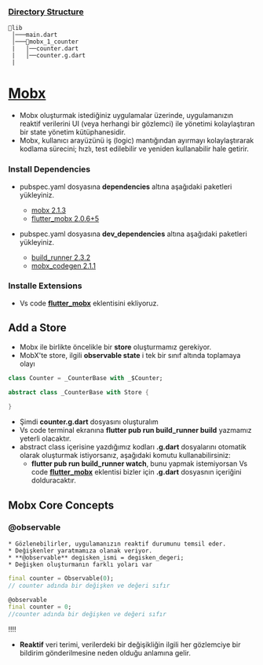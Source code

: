 ### [Directory Structure](https://github.com/TarkanKara/Mobx/tree/master/lib)
```
📂lib
 │───main.dart  
 │───📂mobx_1_counter 
 |   │──counter.dart
 |   │──counter.g.dart
 |

```

# [Mobx](https://mobx.netlify.app/getting-started/)
* Mobx oluşturmak istediğiniz uygulamalar üzerinde, uygulamanızın reaktif verilerini UI (veya herhangi bir gözlemci) ile yönetimi kolaylaştıran bir state yönetim kütüphanesidir.
* Mobx, kullanıcı arayüzünü iş (logic) mantığından ayırmayı kolaylaştırarak kodlama sürecini; hızlı, test edilebilir ve yeniden kullanabilir hale getirir.

### Install Dependencies
- pubspec.yaml dosyasına **dependencies** altına aşağıdaki paketleri yükleyiniz.
    * [mobx 2.1.3](https://pub.dev/packages/mobx)
    * [flutter_mobx 2.0.6+5](https://pub.dev/packages/flutter_mobx)

- pubspec.yaml dosyasına **dev_dependencies** altına aşağıdaki paketleri yükleyiniz.
    * [build_runner 2.3.2](https://pub.dev/packages/build_runner)
    * [mobx_codegen 2.1.1 ](https://pub.dev/packages/mobx_codegen)

### Installe Extensions
* Vs code **[flutter_mobx](https://marketplace.visualstudio.com/items?itemName=Flutterando.flutter-mobx)** eklentisini ekliyoruz.

## Add a Store
- Mobx ile birlikte öncelikle bir **store** oluşturmamız gerekiyor.
- MobX'te store, ilgili **observable state** i tek bir sınıf altında toplamaya olayı

```dart
class Counter = _CounterBase with _$Counter;

abstract class _CounterBase with Store {
  
}
```
- Şimdi **counter.g.dart** dosyasını oluşturalım
- Vs code terminal ekranına **flutter pub run build_runner build** yazmamız yeterli olacaktır.
- abstract class içerisine yazdığımız kodları **.g.dart** dosyalarını otomatik olarak oluşturmak istiyorsanız, aşağıdaki komutu kullanabilirsiniz:
    * **flutter pub run build_runner watch**, bunu yapmak istemiyorsan Vs code **[flutter_mobx](https://marketplace.visualstudio.com/items?itemName=Flutterando.flutter-mobx)** eklentisi bizler için **.g.dart** dosyasnın içeriğini dolduracaktır.

## Mobx Core Concepts
### **@observable**
    * Gözlenebilirler, uygulamanızın reaktif durumunu temsil eder.
    * Değişkenler yaratmamıza olanak veriyor.
    * **@observable** degisken_ismi = degisken_degeri;
    * Değişken oluşturmanın farklı yoları var 
```dart
final counter = Observable(0);
// counter adında bir değişken ve değeri sıfır

@observable
final counter = 0;
//counter adında bir değişken ve değeri sıfır

```

:bangbang::bangbang:

* **Reaktif** veri terimi, verilerdeki bir değişikliğin ilgili her gözlemciye bir bildirim gönderilmesine neden olduğu anlamına gelir.
